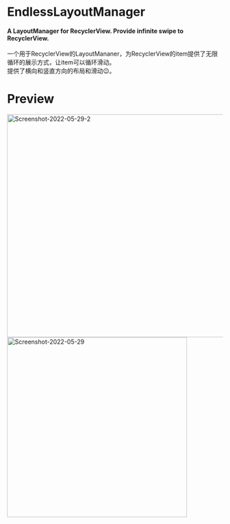 # EndlessLayoutManager
**A LayoutManager for RecyclerView. Provide infinite swipe to RecyclerView.**
<br>
<br>
一个用于RecyclerView的LayoutMananer，为RecyclerView的item提供了无限循环的展示方式，让item可以循环滑动。
<br>
提供了横向和竖直方向的布局和滑动😉。

# Preview
<a href="https://ibb.co/zJJwxsc"><img src="https://i.ibb.co/TLL52cX/Screenshot-2022-05-29-2.jpg" alt="Screenshot-2022-05-29-2" border="0" width="520"></a>
<br>
<a href="https://ibb.co/TLfTLbp"><img src="https://i.ibb.co/RyFSyBZ/Screenshot-2022-05-29.jpg" alt="Screenshot-2022-05-29" border="0" height="420"></a>
